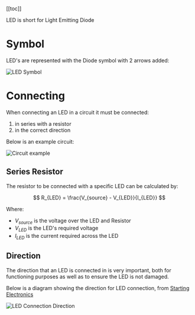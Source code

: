 [[toc]]

LED is short for Light Emitting Diode

# Symbol

LED's are represented with the Diode symbol with 2 arrows added:

![LED Symbol](/docs/electronics/led-symbol.png)

# Connecting

When connecting an LED in a circuit it must be connected:

1. in series with a resistor
2. in the correct direction

Below is an example circuit:

![Circuit example](/docs/electronics/led-circuit.png)

## Series Resistor

The resistor to be connected with a specific LED can be calculated by:

$$
R_{LED} = \frac{V_{source} - V_{LED}}{I_{LED}}
$$

Where:

- $V_{source}$ is the voltage over the LED and Resistor
- $V_{LED}$ is the LED's required voltage
- $I_{LED}$ is the current required across the LED

## Direction

The direction that an LED is connected in is very important, both for functioning purposes as well as to ensure the LED is not damaged.

Below is a diagram showing the direction for LED connection, from [Starting Electronics](https://startingelectronics.org/beginners/components/LED/)

![LED Connection Direction](/docs/electronics/led-connection-direction.png)
